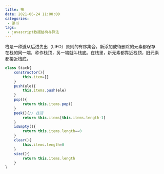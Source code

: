 ```yaml
---
title: 栈
date: 2021-06-24 11:00:00
categories:
 - 读书
tags:
 - javascript数据结构与算法
---
```


栈是一种遵从后进先出（LIFO）原则的有序集合。新添加或待删除的元素都保存在栈的同一端，称作栈顶，另一端就叫栈底。在栈里，新元素都靠近栈顶，旧元素都接近栈底。

```js
class Stack{
    constructor(){
        this.item=[]
    }
    push(ele){
        this.items.push(ele)
    }
    pop(){
        return this.items.pop()
    }
    peek(){// 栈顶
        return this.items[this.items.length-1]
    }
    isEmpty(){
        return this.items.length==0
    }
    clear(){
        this.items.length=0
    }
    size(){
        return this.items.length
    }
}
```